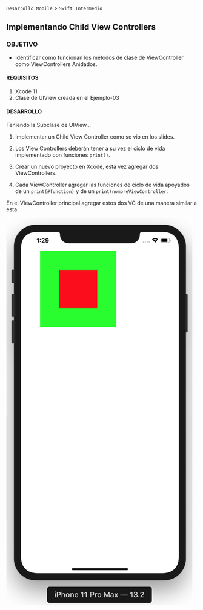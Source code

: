  
`Desarrollo Mobile` > `Swift Intermedio` 
	
## Implementando Child View Controllers

### OBJETIVO 

- Identificar como funcionan los métodos de clase de ViewController como ViewControllers Anidados.

#### REQUISITOS 

1. Xcode 11
2. Clase de UIView creada en el Ejemplo-03

#### DESARROLLO

Teniendo la Subclase de UIView…

1. Implementar un Child View Controller como se vio en los slides.

2. Los View Controllers deberán tener a su vez el ciclo de vida implementado con funciones `print()`.

3. Crear un nuevo proyecto en Xcode, esta vez agregar dos ViewControllers.

4. Cada ViewController agregar las funciones de ciclo de vida apoyados de un `print(#function)` y de un `print(nombreViewController`.

En el ViewController principal agregar estos dos VC de una manera similar a esta.

![](0.png)


